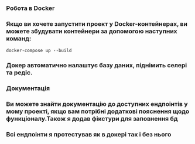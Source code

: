 ### Робота в Docker

### Якщо ви хочете запустити проект у Docker-контейнерах, ви можете збудувати контейнери за допомогою наступних команд:
```
docker-compose up --build
```
### Докер автоматично налаштує базу даних, піднімить селері та редіс.

### Документація

### Ви можете знайти документацію до доступних ендпоінтів у мому проекті, якщо вам потрібні додаткові пояснення щодо функціоналу.Також я додав фікстури для заповнення бд

### Всі ендпоінти я протестував як в докері так і без нього
